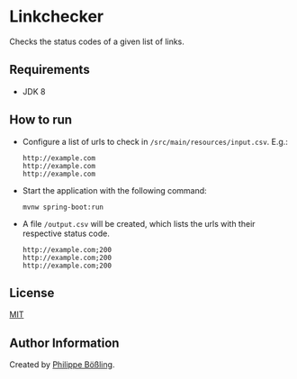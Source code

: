 # Linkchecker

Checks the status codes of a given list of links.

## Requirements

- JDK 8

## How to run

- Configure a list of urls to check in `/src/main/resources/input.csv`. E.g.:
    ```
    http://example.com
    http://example.com
    http://example.com
    ```
- Start the application with the following command:
    ```
    mvnw spring-boot:run
    ```
- A file `/output.csv` will be created, which lists the urls with their respective status code.
    ```
    http://example.com;200
    http://example.com;200
    http://example.com;200   
    ```

## License

[MIT](LICENSE)

## Author Information

Created by [Philippe Bößling](https://www.gihub.com/pboessling).